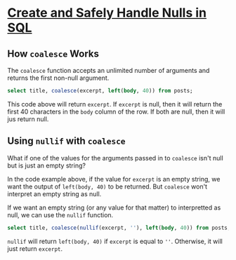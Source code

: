 # [Create and Safely Handle Nulls in SQL](https://egghead.io/lessons/postgresql-create-and-safely-handle-nulls-in-sql)

## How `coalesce` Works

The `coalesce` function accepts an unlimited number of arguments and returns the first non-null argument.

```sql
select title, coalesce(excerpt, left(body, 40)) from posts;
```

This code above will return `excerpt`. If `excerpt` is null, then it will return the first 40 characters in the `body` column of the row. If both are null, then it will jus return null.

## Using `nullif` with `coalesce`

What if one of the values for the arguments passed in to `coalesce` isn't null but is just an empty string?

In the code example above, if the value for `excerpt` is an empty string, we want the output of `left(body, 40)` to be returned. But `coalesce` won't interpret an empty string as null.

If we want an empty string (or any value for that matter) to interpretted as null, we can use the `nullif` function.

```sql
select title, coalesce(nullif(excerpt, ''), left(body, 40)) from posts;
```

`nullif` will return `left(body, 40)` if `excerpt` is equal to `''`. Otherwise, it will just return `excerpt`.
